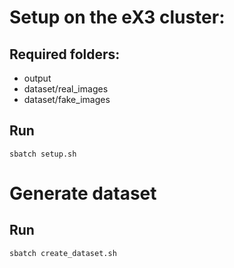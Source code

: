 

# Setup on the eX3 cluster:
## Required folders:
- output
- dataset/real_images
- dataset/fake_images
## Run
```
sbatch setup.sh
```

# Generate dataset
## Run 
```
sbatch create_dataset.sh
```

